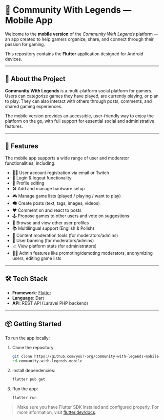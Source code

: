 # 📱 Community With Legends — Mobile App

Welcome to the **mobile version** of the _Community With Legends_ platform — an app created to help gamers organize, share, and connect through their passion for gaming.

This repository contains the **Flutter** application designed for Android devices.

---

## 📖 About the Project

**Community With Legends** is a multi-platform social platform for gamers. Users can categorize games they have played, are currently playing, or plan to play. They can also interact with others through posts, comments, and shared gaming experiences.

The mobile version provides an accessible, user-friendly way to enjoy the platform on the go, with full support for essential social and administrative features.

---

## 🚀 Features

The mobile app supports a wide range of user and moderator functionalities, including:

- 🧑‍🚀 User account registration via email or Twitch  
- 🔐 Login & logout functionality  
- 📝 Profile editing  
- 🛠️ Add and manage hardware setup  
- 🎮 Manage game lists (played / playing / want to play)  
- 🗨️ Create posts (text, tags, images, videos)  
- ❤️ Comment on and react to posts  
- 🕹️ Propose games to other users and vote on suggestions  
- 👥 Browse and view other user profiles  
- 📚 Multilingual support (English & Polish)  
- 🧹 Content moderation tools (for moderators/admins)  
- 🚫 User banning (for moderators/admins)  
- 📈 View platform stats (for administrators)  
- 🧑‍💼 Admin features like promoting/demoting moderators, anonymizing users, editing game lists  

---

## 🛠️ Tech Stack

- **Framework**: [Flutter](https://flutter.dev)  
- **Language**: Dart  
- **API**: REST API (Laravel PHP backend)

---

## 📦 Getting Started

To run the app locally:

1. Clone the repository:
   ```bash
   git clone https://github.com/your-org/community-with-legends-mobile.git
   cd community-with-legends-mobile
   ```

2. Install dependencies:
   ```bash
   flutter pub get
   ```

3. Run the app:
   ```bash
   flutter run
   ```

> Make sure you have Flutter SDK installed and configured properly. For more information, visit [flutter.dev/docs](https://flutter.dev/docs).
